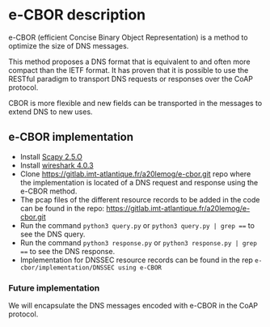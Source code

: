 # e-CBOR description

e-CBOR (efficient Concise Binary Object Representation) is a method to optimize the size of DNS messages.

This method proposes a DNS format that is equivalent to and often more compact than the IETF format. It has proven that it is possible to use the RESTful paradigm to transport DNS requests or responses over the CoAP protocol.

CBOR is more flexible and new fields can be transported in the messages to extend DNS to new uses.


## e-CBOR implementation

- Install [Scapy 2.5.O](https://scapy.readthedocs.io/en/latest/installation.html)
- Install [wireshark 4.0.3](https://www.wireshark.org/download.html)
- Clone https://gitlab.imt-atlantique.fr/a20lemog/e-cbor.git repo where the implementation is located
  of a DNS request and response using the e-CBOR method.
- The pcap files of the different resource records to be added in the code can be found in the repo:
  https://gitlab.imt-atlantique.fr/a20lemog/e-cbor.git
- Run the command `python3 query.py` or `python3 query.py | grep ==` to see the DNS query. 
- Run the command `python3 response.py` or `python3 response.py | grep ==` to see the DNS response.  
- Implementation for DNSSEC resource records can be found in the  rep  `e-cbor/implementation/DNSSEC using e-CBOR`


### Future implementation
We will encapsulate the DNS messages encoded with e-CBOR in the CoAP protocol. 
